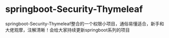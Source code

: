 # springboot-Security-Thymeleaf
springboot-Security-Thymeleaf整合的一个权限小项目，通俗易懂适合，新手和大佬观摩，注解清晰！会给大家持续更新springboot系列的项目
